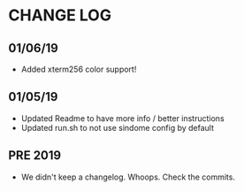 # CHANGE LOG

## 01/06/19

* Added xterm256 color support!

## 01/05/19

* Updated Readme to have more info / better instructions
* Updated run.sh to not use sindome config by default

## PRE 2019

* We didn't keep a changelog. Whoops. Check the commits.
